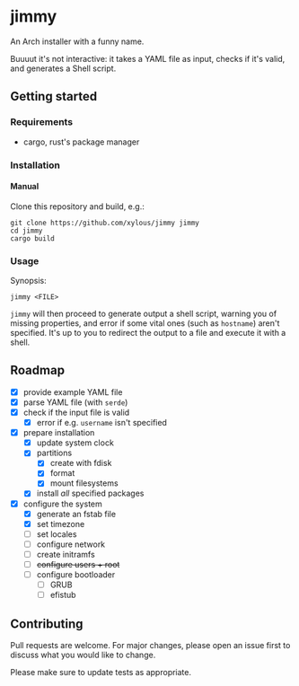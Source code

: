 # jimmy

An Arch installer with a funny name.

Buuuut it's not interactive: it takes a YAML file as input, checks if it's
valid, and generates a Shell script.

## Getting started

### Requirements

- cargo, rust's package manager

### Installation

#### Manual

Clone this repository and build, e.g.:

```
git clone https://github.com/xylous/jimmy jimmy
cd jimmy
cargo build
```

### Usage

Synopsis:

```
jimmy <FILE>
```

`jimmy` will then proceed to generate output a shell script, warning you of
missing properties, and error if some vital ones (such as `hostname`) aren't
specified. It's up to you to redirect the output to a file and execute it with a
shell.

## Roadmap

- [x] provide example YAML file
- [x] parse YAML file (with `serde`)
- [x] check if the input file is valid
    - [x] error if e.g. `username` isn't specified
- [x] prepare installation
    - [x] update system clock
    - [x] partitions
        - [x] create with fdisk
        - [x] format
        - [x] mount filesystems
    - [x] install *all* specified packages
- [x] configure the system
    - [x] generate an fstab file
    - [x] set timezone
    - [ ] set locales
    - [ ] configure network
    - [ ] create initramfs
    - [ ] ~~configure users + root~~
    - [ ] configure bootloader
        - [ ] GRUB
        - [ ] efistub

## Contributing

Pull requests are welcome. For major changes, please open an issue first to
discuss what you would like to change.

Please make sure to update tests as appropriate.
